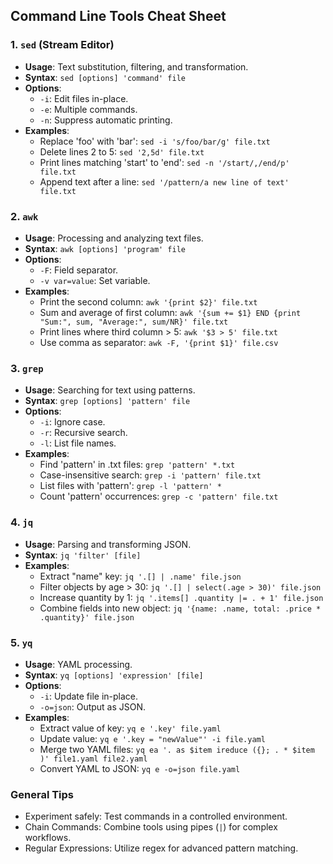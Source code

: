 ## Command Line Tools Cheat Sheet

### 1. `sed` (Stream Editor)
- **Usage**: Text substitution, filtering, and transformation.
- **Syntax**: `sed [options] 'command' file`
- **Options**:
  - `-i`: Edit files in-place.
  - `-e`: Multiple commands.
  - `-n`: Suppress automatic printing.
- **Examples**:
  - Replace 'foo' with 'bar': `sed -i 's/foo/bar/g' file.txt`
  - Delete lines 2 to 5: `sed '2,5d' file.txt`
  - Print lines matching 'start' to 'end': `sed -n '/start/,/end/p' file.txt`
  - Append text after a line: `sed '/pattern/a new line of text' file.txt`

### 2. `awk`
- **Usage**: Processing and analyzing text files.
- **Syntax**: `awk [options] 'program' file`
- **Options**:
  - `-F`: Field separator.
  - `-v var=value`: Set variable.
- **Examples**:
  - Print the second column: `awk '{print $2}' file.txt`
  - Sum and average of first column: `awk '{sum += $1} END {print "Sum:", sum, "Average:", sum/NR}' file.txt`
  - Print lines where third column > 5: `awk '$3 > 5' file.txt`
  - Use comma as separator: `awk -F, '{print $1}' file.csv`

### 3. `grep`
- **Usage**: Searching for text using patterns.
- **Syntax**: `grep [options] 'pattern' file`
- **Options**:
  - `-i`: Ignore case.
  - `-r`: Recursive search.
  - `-l`: List file names.
- **Examples**:
  - Find 'pattern' in .txt files: `grep 'pattern' *.txt`
  - Case-insensitive search: `grep -i 'pattern' file.txt`
  - List files with 'pattern': `grep -l 'pattern' *`
  - Count 'pattern' occurrences: `grep -c 'pattern' file.txt`

### 4. `jq`
- **Usage**: Parsing and transforming JSON.
- **Syntax**: `jq 'filter' [file]`
- **Examples**:
  - Extract "name" key: `jq '.[] | .name' file.json`
  - Filter objects by age > 30: `jq '.[] | select(.age > 30)' file.json`
  - Increase quantity by 1: `jq '.items[] .quantity |= . + 1' file.json`
  - Combine fields into new object: `jq '{name: .name, total: .price * .quantity}' file.json`

### 5. `yq`
- **Usage**: YAML processing.
- **Syntax**: `yq [options] 'expression' [file]`
- **Options**:
  - `-i`: Update file in-place.
  - `-o=json`: Output as JSON.
- **Examples**:
  - Extract value of key: `yq e '.key' file.yaml`
  - Update value: `yq e '.key = "newValue"' -i file.yaml`
  - Merge two YAML files: `yq ea '. as $item ireduce ({}; . * $item )' file1.yaml file2.yaml`
  - Convert YAML to JSON: `yq e -o=json file.yaml`

### General Tips
- Experiment safely: Test commands in a controlled environment.
- Chain Commands: Combine tools using pipes (`|`) for complex workflows.
- Regular Expressions: Utilize regex for advanced pattern matching.
